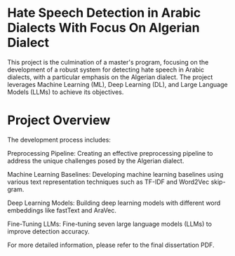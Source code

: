 # Hate Speech Detection in Arabic Dialects With Focus On Algerian Dialect
This project is the culmination of a master's program, focusing on the development of a robust system for detecting hate speech in Arabic dialects, with a particular emphasis on the Algerian dialect. The project leverages Machine Learning (ML), Deep Learning (DL), and Large Language Models (LLMs) to achieve its objectives.

# Project Overview

The development process includes:

Preprocessing Pipeline:
Creating an effective preprocessing pipeline to address the unique challenges posed by the Algerian dialect.

Machine Learning Baselines:
Developing machine learning baselines using various text representation techniques such as TF-IDF and Word2Vec skip-gram.

Deep Learning Models:
Building deep learning models with different word embeddings like fastText and AraVec.

Fine-Tuning LLMs:
Fine-tuning seven large language models (LLMs) to improve detection accuracy.

For more detailed information, please refer to the final dissertation PDF.




